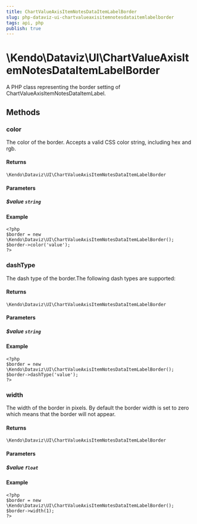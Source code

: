 ```yaml
---
title: ChartValueAxisItemNotesDataItemLabelBorder
slug: php-dataviz-ui-chartvalueaxisitemnotesdataitemlabelborder
tags: api, php
publish: true
---
```


# \Kendo\Dataviz\UI\ChartValueAxisItemNotesDataItemLabelBorder

A PHP class representing the border setting of ChartValueAxisItemNotesDataItemLabel.


## Methods

### color
The color of the border. Accepts a valid CSS color string, including hex and rgb.

#### Returns
`\Kendo\Dataviz\UI\ChartValueAxisItemNotesDataItemLabelBorder`

#### Parameters

##### $value `string`



#### Example 
    <?php
    $border = new \Kendo\Dataviz\UI\ChartValueAxisItemNotesDataItemLabelBorder();
    $border->color('value');
    ?>

### dashType
The dash type of the border.The following dash types are supported:

#### Returns
`\Kendo\Dataviz\UI\ChartValueAxisItemNotesDataItemLabelBorder`

#### Parameters

##### $value `string`



#### Example 
    <?php
    $border = new \Kendo\Dataviz\UI\ChartValueAxisItemNotesDataItemLabelBorder();
    $border->dashType('value');
    ?>

### width
The width of the border in pixels. By default the border width is set to zero which means that the border will not appear.

#### Returns
`\Kendo\Dataviz\UI\ChartValueAxisItemNotesDataItemLabelBorder`

#### Parameters

##### $value `float`



#### Example 
    <?php
    $border = new \Kendo\Dataviz\UI\ChartValueAxisItemNotesDataItemLabelBorder();
    $border->width(1);
    ?>

 
